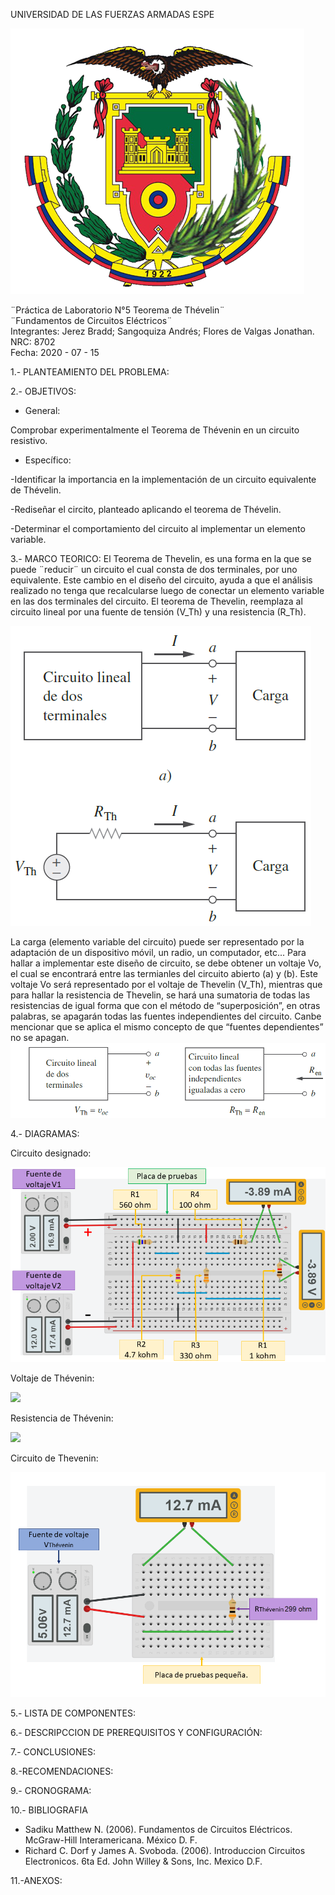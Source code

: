 UNIVERSIDAD DE LAS FUERZAS ARMADAS ESPE

![](https://github.com/BraddJCJ/Informe5_Jerez_Sangoquiza_Zambrano/blob/master/img/Logo_ESPE.png)

¨Práctica de Laboratorio N°5 Teorema de Thévelin¨  
¨Fundamentos de Circuitos Eléctricos¨  
Integrantes: Jerez Bradd; Sangoquiza Andrés; Flores de Valgas Jonathan.  
NRC: 8702   
Fecha: 2020 - 07 - 15  

1.- PLANTEAMIENTO DEL PROBLEMA:

2.- OBJETIVOS:
* General: 

Comprobar experimentalmente el Teorema de Thévenin en un circuito resistivo.
* Específico:

-Identificar la importancia en la implementación de un circuito equivalente de Thévelin.

-Rediseñar el circito, planteado aplicando el teorema de Thévelin.

-Determinar el comportamiento del circuito al implementar un elemento variable. 




3.- MARCO TEORICO:
El Teorema de Thevelin, es una forma en la que se puede ¨reducir¨ un circuito el cual consta de dos terminales, por uno equivalente. Este cambio en el diseño del circuito, ayuda a que el análisis realizado no tenga que recalcularse luego de conectar un elemento variable en las dos terminales del circuito. El teorema de Thevelin, reemplaza al circuito lineal por una fuente de tensión (V_Th) y una resistencia (R_Th). 

![](https://github.com/BraddJCJ/Informe5_Jerez_Sangoquiza_Zambrano/blob/master/img/Fig.1.png)

La carga (elemento variable del circuito) puede ser representado por la adaptación de un dispositivo móvil, un radio, un computador, etc...
Para hallar a implementar este diseño de circuito, se debe obtener un voltaje Vo, el cual se encontrará entre las termianles del circuito abierto (a) y (b). Este voltaje Vo será representado por el voltaje de Thevelin (V_Th), mientras que para hallar la resistencia de Thevelin, se hará una sumatoria de todas las resistencias de igual forma que con el método de “superposición”, en otras palabras, se apagarán todas las fuentes independientes del circuito. Canbe mencionar que se aplica el mismo concepto de que “fuentes dependientes” no se apagan.
![](https://github.com/BraddJCJ/Informe5_Jerez_Sangoquiza_Zambrano/blob/master/img/Sadiku%203%20Ed.pdf%20-%20Adobe%20Acrobat%20Reader%20DC%2014_07_2020%2019_43_00.png)


4.- DIAGRAMAS:

Circuito designado:

![](https://github.com/BraddJCJ/Informe5_Jerez_Sangoquiza_Zambrano/blob/master/img/Diagrama%20P5.png)

Voltaje de Thévenin:
 
 ![](https://github.com/BraddJCJ/Informe5_Jerez_Sangoquiza_Zambrano/blob/master/img/Pr%C3%A1cticaN5%20VTh.png)

Resistencia de Thévenin:
 
 ![](https://github.com/BraddJCJ/Informe5_Jerez_Sangoquiza_Zambrano/blob/master/img/Pr%C3%A1cticaN5%20RTh.png)

Circuito de Thevenin:

![](https://github.com/BraddJCJ/Informe5_Jerez_Sangoquiza_Zambrano/blob/master/img/DiagramaP5The.png)


5.- LISTA DE COMPONENTES: 

6.-  DESCRIPCCION DE PREREQUISITOS Y CONFIGURACIÓN:
 
7.- CONCLUSIONES:
 
8.-RECOMENDACIONES:
 
9.- CRONOGRAMA:
 
10.- BIBLIOGRAFIA
 
 - Sadiku Matthew N. (2006). Fundamentos de Circuitos Eléctricos. McGraw-Hill Interamericana. México D. F.
-  Richard C. Dorf y James A. Svoboda. (2006). Introduccion Circuitos Electronicos. 6ta Ed. John Willey & Sons, Inc. Mexico D.F.

 11.-ANEXOS:
 
